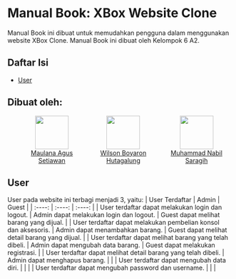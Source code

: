 # Manual Book: XBox Website Clone
Manual Book ini dibuat untuk memudahkan pengguna dalam menggunakan website XBox Clone. Manual Book ini dibuat oleh Kelompok 6 A2.

## Daftar Isi
- [User](#user)

## Dibuat oleh:
<div>
    <ul style="list-style: none; display: flex; justify-content: center; align-self: center;">
        <li style="margin: 0px 20px; text-align: center; display: flex; flex-direction: column">
            <img src="https://avatars.githubusercontent.com/u/113565439?v=4" style="width: 75px; display: flex; align-self: center;"></img>
            <a href='https://github.com/MaulanaASetiawan'>Maulana Agus Setiawan</a>
        </li>
        <li style="margin: 0px 20px; text-align: center; display: flex; flex-direction: column">
            <img src="https://avatars.githubusercontent.com/u/110729448?v=4" style="width: 75px; display: flex; align-self: center;"></img>
            <a href='https://github.com/WilsonHutagalung'>Wilson Boyaron Hutagalung</a>
        </li>
        <li style="margin: 0px 20px; text-align: center; display: flex; flex-direction: column">
            <img src="https://avatars.githubusercontent.com/u/53697916?v=4" style="width: 75px; display: flex; align-self: center;"></img>
            <a href='https://github.com/nabilsaragih'>Muhammad Nabil Saragih</a>
        </li>
    </ul>
</div>

## User
User pada website ini terbagi menjadi 3, yaitu:
| User Terdaftar | Admin | Guest |
| :----:        |    :----:   |         :----: |
| User terdaftar dapat melakukan login dan logout. | Admin dapat melakukan login dan logout. | Guest dapat melihat barang yang dijual. |
| User terdaftar dapat melakukan pembelian konsol dan aksesoris. | Admin dapat menambahkan barang. | Guest dapat melihat detail barang yang dijual. |
| User terdaftar dapat melihat barang yang telah dibeli. | Admin dapat mengubah data barang. | Guest dapat melakukan registrasi. |
| User terdaftar dapat melihat detail barang yang telah dibeli. | Admin dapat menghapus barang. |       |
| User terdaftar dapat mengubah data diri.   |       |       |
| User terdaftar dapat mengubah password dan username.   |        |       |





